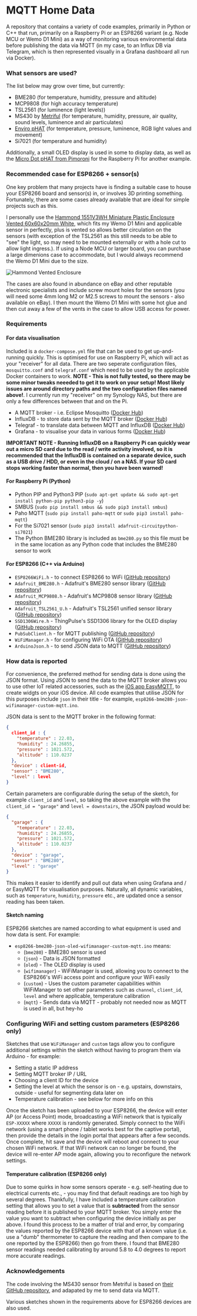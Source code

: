 # MQTT Home Data #

A repository that contains a variety of code examples, primarily in Python or C++ that run, primarily on a Raspberry Pi or an ESP8266 variant (e.g. Node MCU or Wemo D1 Mini) as a way of monitoring various environmental data before publishing the data via MQTT (in my case, to an Influx DB via Telegram, which is then represented visually in a Grafana dashboard all run via Docker).

### What sensors are used? ###

The list below may grow over time, but currently:

* BME280 (for temperature, humidity, pressure and altitude)
* MCP9808 (for high accuracy temperature)
* TSL2561 (for luminence (light levels))
* MS430 by [Metriful](https://www.metriful.com/) (for temperature, humidity, pressure, air quality, sound levels, luminence and air particulates)
* [Enviro pHAT](https://shop.pimoroni.com/products/enviro-phat) (for temperature, pressure, luminence, RGB light values and movement)
* Si7021 (for temperature and humidity)

Additionally, a small OLED display is used in some to display data, as well as the [Micro Dot pHAT from Pimoroni](https://shop.pimoroni.com/products/microdot-phat) for the Raspberry Pi for another example.

### Recommended case for ESP8266 + sensor(s) ###

One key problem that many projects have is finding a suitable case to house your ESP8266 board and sensor(s) in, or involves 3D printing something. Fortunately, there are some cases already available that are ideal for simple projects such as this. 

I personally use the [Hammond 1551V3WH Miniature Plastic Enclosure Vented 60x60x20mm White](https://www.hammfg.com/electronics/small-case/plastic/1551v), which fits my Wemo D1 Mini and applicable sensor in perfectly, plus is vented so allows better circulation on the sensors (with exception of the TSL2561 as this still needs to be able to "see" the light, so may need to be mounted externally or with a hole cut to allow light ingress.). If using a Node MCU or larger board, you can purchase a large dimenions case to accommodate, but I would always recommend the Wemo D1 Mini due to the size.

![Hammond Vented Enclosure](https://github.com/raspberrycoulis/mqtt-home-data/blob/master/hammond-case.png?raw=true)

The cases are also found in abundance on eBay and other reputable electronic specialists and include screw mount holes for the sensors (you will need some 4mm long M2 or M2.5 screws to mount the sensors - also available on eBay). I then mount the Wemo D1 Mini with some hot glue and then cut away a few of the vents in the case to allow USB access for power.

### Requirements ###

#### For data visualisation ####

Included is a `docker-compose.yml` file that can be used to get up-and-running quickly. This is optimised for use on Raspberry Pi, which will act as your "receiver" for all data. There are two seperate configuration files, `mosquitto.conf` and `telegraf.conf` which need to be used by the applicable Docker containers to work. **NOTE - This is not fully tested, so there may be some minor tweaks neeeded to get it to work on your setup! Most likely issues are around directory paths and the two configuration files named above!**. I currently run my "receiver" on my Synology NAS, but there are only a few differences between that and on the Pi.

* A MQTT broker - i.e. Eclipse Mosquitto ([Docker Hub](https://hub.docker.com/_/eclipse-mosquitto))
* InfluxDB - to store data sent by the MQTT broker ([Docker Hub](https://hub.docker.com/r/hypriot/rpi-influxdb))
* Telegraf - to translate data between MQTT and InfluxDB ([Docker Hub](https://hub.docker.com/_/telegraf))
* Grafana - to visualise your data in various forms ([Docker Hub](https://hub.docker.com/r/grafana/grafana))

**IMPORTANT NOTE - Running InfluxDB on a Raspberry Pi can quickly wear out a micro SD card due to the read / write activity involved, so it is recommended that the InfluxDB is contained on a separate device, such as a USB drive / HDD, or even in the cloud / on a NAS. If your SD card stops working faster than normal, then you have been warned!**

#### For Raspberry Pi (Python) ####

* Python PIP and Python3 PIP (`sudo apt-get update && sudo apt-get install python-pip python3-pip -y`)
* SMBUS (`sudo pip install smbus && sudo pip3 install smbus`)
* Paho MQTT (`sudo pip install paho-mqtt` or `sudo pip3 install paho-mqtt`)
* For the Si7021 sensor (`sudo pip3 install adafruit-circuitpython-si7021`)
* The Python BME280 library is included as `bme280.py` so this file must be in the same location as any Python code that includes the BME280 sensor to work

#### For ESP8266 (C++ via Arduino) ####

* `ESP8266WiFi.h` - to connect ESP8266 to WiFi ([GitHub repository](https://github.com/esp8266/Arduino))
* `Adafruit_BME280.h` - Adafruit's BME280 sensor library ([GitHub repository](https://github.com/adafruit/Adafruit_BME280_Library))
* `Adafruit_MCP9808.h` - Adafruit's MCP9808 sensor library ([GitHub repository](https://github.com/adafruit/Adafruit_MCP9808_Library))
* `Adafruit_TSL2561_U.h` - Adafruit's TSL2561 unified sensor library ([GitHub repository](https://github.com/adafruit/Adafruit_TSL2561))
* `SSD1306Wire.h` - ThingPulse's SSD1306 library for the OLED display ([GitHub repository](https://github.com/ThingPulse/esp8266-oled-ssd1306))
* `PubSubClient.h` - for MQTT publishing ([GitHub repository](https://github.com/knolleary/pubsubclient))
* `WiFiManager.h` - for configuring WiFi OTA ([GitHub repository](https://github.com/tzapu/WiFiManager))
* `ArduinoJson.h` - to send JSON data to MQTT ([GitHub repository](https://github.com/bblanchon/ArduinoJson))

### How data is reported ###

For convenience, the preferred method for sending data is done using the JSON format. Using JSON to send the data to the MQTT broker allows you to use other IoT related accessories, such as the [iOS app EasyMQTT](https://www.easymqtt.app/), to create widgts on your iOS device. All code examples that utilise JSON for this purposes include `json` in their title - for example, `esp8266-bme280-json-wifimanager-custom-mqtt.ino`.

JSON data is sent to the MQTT broker in the following format:

```json
{
  client_id : {
    "temperature" : 22.03,
    "humidity" : 24.26855,
    "pressure" : 1021.572,
    "altitude" : 110.0237
  },
  "device" : client-id,
  "sensor" : "BME280",
  "level" : level
}
```

Certain parameters are configurable during the setup of the sketch, for example `client_id` and `level`, so taking the above example with the `client_id = "garage"` and `level = downstairs`, the JSON payload would be:

```json
{
  "garage" : {
    "temperature" : 22.03,
    "humidity" : 24.26855,
    "pressure" : 1021.572,
    "altitude" : 110.0237
  },
  "device" : "garage",
  "sensor" : "BME280",
  "level" : "garage"
}
```

This makes it easier to identify and pull out data when using Grafana and / or EasyMQTT for visualisation purposes. Naturally, all dynamic variables, such as `temperature`, `humidity`, `pressure` etc., are updated once a sensor reading has been taken.

#### Sketch naming ####

ESP8266 sketches are named according to what equipment is used and how data is sent. For example:

* `esp8266-bme280-json-oled-wifimanager-custom-mqtt.ino` means:
  * (`bme280`) - BME280 sensor is used
  * (`json`) - Data is JSON formatted
  * (`oled`) - The OLED display is used
  * (`wifimanager`) - WiFiManager is used, allowing you to connect to the ESP8266's WiFi access point and configure your WiFi easily
  * (`custom`) - Uses the custom parameter capabilities within WiFiManager to set other parameters such as `channel`, `client_id`, `level` and where applicable, temperature calibration
  * (`mqtt`) - Sends data via MQTT - probably not needed now as MQTT is used in all, but hey-ho

### Configuring WiFi and setting custom parameters (ESP8266 only) ###

Sketches that use `WiFiManager` and `custom` tags allow you to configure additional settings within the sketch without having to program them via Arduino - for example:

* Setting a static IP address
* Setting MQTT broker IP / URL
* Choosing a client ID for the device
* Setting the level at which the sensor is on - e.g. upstairs, downstairs, outside - useful for segmenting data later on
* Temperature calibration - see below for more info on this

Once the sketch has been uploaded to your ESP8266, the device will enter AP (or Access Point) mode, broadcasting a WiFi network that is typically `ESP-XXXXX` where `XXXXX` is randomly generated. Simply connect to the WiFi network (using a smart phone / tablet works best for the captive portal), then provide the details in the login portal that appears after a few seconds. Once complete, hit save and the device will reboot and connect to your chosen WiFi network. If that WiFi network can no longer be found, the device will re-enter AP mode again, allowing you to reconfigure the network settings.

#### Temperature calibration (ESP8266 only) ####

Due to some quirks in how some sensors operate - e.g. self-heating due to electrical currents etc., - you may find that default readings are too high by several degrees. Thankfully, I have included a temperature calibration setting that allows you to set a value that is **subtracted** from the sensor reading before it is published to your MQTT broker. You simply enter the value you want to subtract when configuring the device initially as per above. I found this process to be a matter of trial and error, by comparing the values reported by the ESP8266 device with that of a known value (i.e. use a "dumb" thermometer to capture the reading and then compare to the one reported by the ESP8266) then go from there. I found that BME280 sensor readings needed calibrating by around 5.8 to 4.0 degrees to report more accurate readings.

### Acknowledgements ###

The code involving the MS430 sensor from Metriful is based on [their GitHub repository](https://github.com/metriful/sensor), and adapated by me to send data via MQTT.

Various sketches shown in the requirements above for ESP8266 devices are also used.